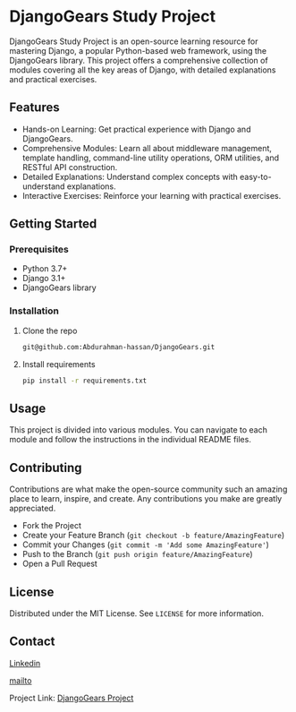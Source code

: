 # DjangoGears Study Project

DjangoGears Study Project is an open-source learning resource for mastering Django, a popular Python-based web framework, using the DjangoGears library. This project offers a comprehensive collection of modules covering all the key areas of Django, with detailed explanations and practical exercises.

## Features

- Hands-on Learning: Get practical experience with Django and DjangoGears.
- Comprehensive Modules: Learn all about middleware management, template handling, command-line utility operations, ORM utilities, and RESTful API construction.
- Detailed Explanations: Understand complex concepts with easy-to-understand explanations.
- Interactive Exercises: Reinforce your learning with practical exercises.

## Getting Started

### Prerequisites

- Python 3.7+
- Django 3.1+
- DjangoGears library

### Installation

1. Clone the repo
   ```sh
   git@github.com:Abdurahman-hassan/DjangoGears.git
    ```
2. Install requirements
    ```sh
    pip install -r requirements.txt
    ```

## Usage

This project is divided into various modules. You can navigate to each module and follow the instructions in the individual README files.

## Contributing

Contributions are what make the open-source community such an amazing place to learn, inspire, and create. Any contributions you make are greatly appreciated.

- Fork the Project
- Create your Feature Branch (`git checkout -b feature/AmazingFeature`)
- Commit your Changes (`git commit -m 'Add some AmazingFeature'`)
- Push to the Branch (`git push origin feature/AmazingFeature`)
- Open a Pull Request

## License

Distributed under the MIT License. See `LICENSE` for more information.

## Contact

[Linkedin](https://www.linkedin.com/in/abdelrahman-hassan-hamdy/)

[mailto](mailto:abdelrahman.hassan.hamdy@gmail.com)

Project Link: [
DjangoGears Project](
https://github.com/Abdurahman-hassan/DjangoGears)
